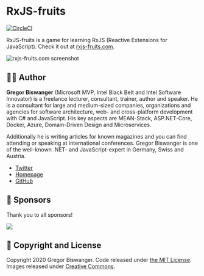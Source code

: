 
RxJS-fruits
=======
[![CircleCI](https://circleci.com/gh/GregorBiswanger/rxjs-fruits.svg?style=svg)](https://circleci.com/gh/GregorBiswanger/rxjs-fruits)

RxJS-fruits is a game for learning RxJS (Reactive Extensions for JavaScript). Check it out at [rxjs-fruits.com](https://www.rxjs-fruits.com).

![rxjs-fruits.com screenshot](https://github.com/GregorBiswanger/rxjs-fruits/raw/master/src/assets/images/thumbnail.jpg)

## 👨‍💻 Author

**Gregor Biswanger** (Microsoft MVP, Intel Black Belt and Intel Software Innovator) is a freelance lecturer, consultant, trainer, author and speaker. He is a consultant for large and medium-sized companies, organizations and agencies for software architecture, web- and cross-platform development with C# and JavaScript. His key aspects are MEAN-Stack, ASP.NET-Core, Docker, Azure, Domain-Driven Design and Microservices.

Additionally he is writing articles for known magazines and you can find attending or speaking at international conferences. Gregor Biswanger is one of the well-known .NET- and JavaScript-expert in Germany, Swiss and Austria. 

* [Twitter](https://twitter.com/BFreakout)
* [Homepage](http://about.me/gregor.biswanger)
* [GitHub](https://github.com/GregorBiswanger)

## 🙏 Sponsors

Thank you to all sponsors!

<p>
  <a href="https://www.codeandweb.com/babeledit" target="_blank"><img src="https://www.rxjs-fruits.com/assets/images/sponsors/BabelEdit.jpg"></a>
</p>

## 🎉 Copyright and License

Copyright 2020 Gregor Biswanger. Code released under [the MIT License](https://github.com/GregorBiswanger/rxjs-fruits/blob/master/LICENSE.md). Images released under [Creative Commons](https://creativecommons.org/licenses/by/3.0/legalcode.txt).
